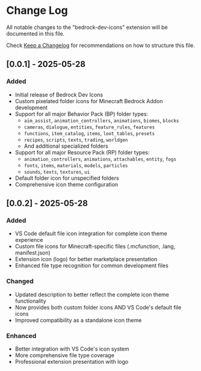 # Change Log

All notable changes to the "bedrock-dev-icons" extension will be documented in this file.

Check [Keep a Changelog](http://keepachangelog.com/) for recommendations on how to structure this file.

## [0.0.1] - 2025-05-28

### Added
- Initial release of Bedrock Dev Icons
- Custom pixelated folder icons for Minecraft Bedrock Addon development
- Support for all major Behavior Pack (BP) folder types:
  - `aim_assist`, `animation_controllers`, `animations`, `biomes`, `blocks`
  - `cameras`, `dialogue`, `entities`, `feature_rules`, `features`
  - `functions`, `item_catalog`, `items`, `loot_tables`, `presets`
  - `recipes`, `scripts`, `texts`, `trading`, `worldgen`
  - And additional specialized folders
- Support for all major Resource Pack (RP) folder types:
  - `animation_controllers`, `animations`, `attachables`, `entity`, `fogs`
  - `fonts`, `items`, `materials`, `models`, `particles`
  - `sounds`, `texts`, `textures`, `ui`
- Default folder icon for unspecified folders
- Comprehensive icon theme configuration

## [0.0.2] - 2025-05-28

### Added
- VS Code default file icon integration for complete icon theme experience
- Custom file icons for Minecraft-specific files (.mcfunction, .lang, manifest.json)
- Extension icon (logo) for better marketplace presentation
- Enhanced file type recognition for common development files

### Changed
- Updated description to better reflect the complete icon theme functionality
- Now provides both custom folder icons AND VS Code's default file icons
- Improved compatibility as a standalone icon theme

### Enhanced
- Better integration with VS Code's icon system
- More comprehensive file type coverage
- Professional extension presentation with logo
